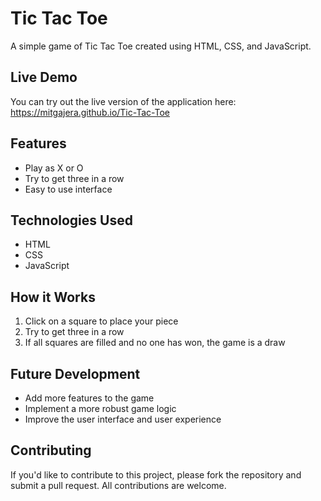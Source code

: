 # Tic Tac Toe
A simple game of Tic Tac Toe created using HTML, CSS, and JavaScript.

## Live Demo

You can try out the live version of the application here: https://mitgajera.github.io/Tic-Tac-Toe

## Features

* Play as X or O
* Try to get three in a row
* Easy to use interface

## Technologies Used

* HTML
* CSS
* JavaScript

## How it Works

1. Click on a square to place your piece
2. Try to get three in a row
3. If all squares are filled and no one has won, the game is a draw

## Future Development

* Add more features to the game
* Implement a more robust game logic
* Improve the user interface and user experience

## Contributing

If you'd like to contribute to this project, please fork the repository and submit a pull request. All contributions are welcome.